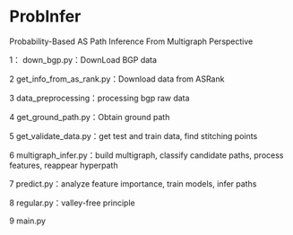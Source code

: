 # ProbInfer
Probability-Based AS Path Inference From Multigraph Perspective

1：
down_bgp.py：DownLoad BGP data

2
get_info_from_as_rank.py：Download data from ASRank

3
data_preprocessing：processing bgp raw data

4
get_ground_path.py：Obtain ground path

5
get_validate_data.py：get test and train data, find stitching points

6
multigraph_infer.py：build multigraph, classify candidate paths, process features, reappear hyperpath

7
predict.py：analyze feature importance, train models, infer paths

8
regular.py：valley-free principle

9
main.py
